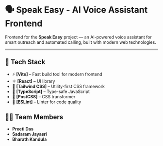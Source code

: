 # 🗣️ Speak Easy - AI Voice Assistant Frontend

Frontend for the **Speak Easy** project — an AI-powered voice assistant for smart outreach and automated calling, built with modern web technologies.

---

## 🚀 Tech Stack

- ⚡ **[Vite]** – Fast build tool for modern frontend
- ⚛️ **[React]** – UI library
- 💨 **[Tailwind CSS]** – Utility-first CSS framework
- 🦺 **[TypeScript]** – Type-safe JavaScript
- 🎨 **[PostCSS]** – CSS transformer
- 📏 **[ESLint]** – Linter for code quality

## 👨‍💻 Team Members

- **Preeti Das**
- **Sadaram Jayasri**
- **Bharath Kandula**

```


```
